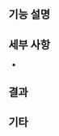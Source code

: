 ## 기능 설명
<!-- 구현한 기능에 대한 자세한 설명을 작성해주세요 -->

## 세부 사항
<!-- 수행한 세부 작업들을 나열해주세요 -->
* 

## 결과
<!-- e.g. 실행 화면 및 동영상 -->

## 기타
<!-- (추천) 코드 리뷰시 중점적으로 봐줬으면 하는 부분을 작성해주면 좋아요. -->